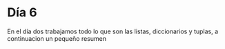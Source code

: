 # Día 6

En el día dos trabajamos todo lo que son las listas, diccionarios y tuplas, a continuacion un pequeño resumen